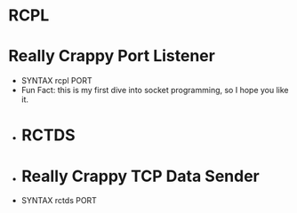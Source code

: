 # RCPL
# Really Crappy Port Listener
* SYNTAX rcpl PORT
* Fun Fact: this is my first dive into socket programming, so I hope you like it.
* # RCTDS
* # Really Crappy TCP Data Sender
* SYNTAX rctds PORT
